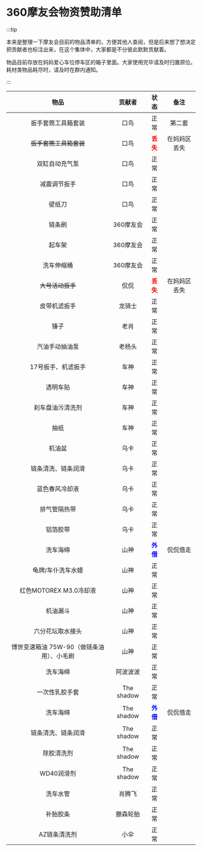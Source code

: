 # 360摩友会物资赞助清单

:::tip

本来是整理一下摩友会目前的物品清单的，方便其他人查阅，但是后来想了想决定把贡献者也标注出来，在这个集体中，大家都是不分彼此默默贡献着。

物品目前存放在妈妈爱心车位停车区的箱子里面。大家使用完毕请及时归置原位。耗材类物品耗尽时，请及时在群内通知。

:::

|                   物品                    |   贡献者   |               状态                |     备注     |
| :---------------------------------------: | :--------: | :-------------------------------: | :----------: |
|            扳手套筒工具箱套装             |    口鸟    |               正常                |    第二套    |
|          ~~扳手套筒工具箱套装~~           |    口鸟    | <font color=red >**丢失**</font>  | 在妈妈区丢失 |
|              双缸自动充气泵               |    口鸟    |               正常                |              |
|               减震调节扳手                |    口鸟    |               正常                |              |
|                  壁纸刀                   |    口鸟    |               正常                |              |
|                  链条刷                   | 360摩友会  |               正常                |              |
|                  起车架                   | 360摩友会  |               正常                |              |
|                洗车伸缩桶                 | 360摩友会  |               正常                |              |
|             ~~大号活动扳手~~              |    侃侃    | <font color=red >**丢失**</font>  | 在妈妈区丢失 |
|               皮带机滤扳手                |   龙骑士   |               正常                |              |
|                   锤子                    |    老肖    |               正常                |              |
|              汽油手动抽油泵               |   老杨头   |               正常                |              |
|            17号扳手、机滤扳手             |    车神    |               正常                |              |
|                 透明车贴                  |    车神    |               正常                |              |
|             刹车盘油污清洗剂              |    车神    |               正常                |              |
|                   抽纸                    |    车神    |               正常                |              |
|                  机油盆                   |    乌卡    |               正常                |              |
|            链条清洗、链条润滑             |    乌卡    |               正常                |              |
|              蓝色春风冷却液               |    乌卡    |               正常                |              |
|               排气管隔热带                |    乌卡    |               正常                |              |
|                 铝箔胶带                  |    乌卡    |               正常                |              |
|                 洗车海绵                  |    山神    | <font color=blue >**外借**</font> |   侃侃借走   |
|             龟牌/车仆洗车水蜡             |    山神    |               正常                |              |
|          红色MOTOREX M3.0冷却液           |    山神    |               正常                |              |
|                 机油漏斗                  |    山神    |               正常                |              |
|             六分花坛取水接头              |    山神    |               正常                |              |
| 博世变速箱油 75W-90（做链条油用）、小毛刷 |    山神    |               正常                |              |
|                 洗车海绵                  |  阿波波波  |               正常                |              |
|              一次性乳胶手套               | The shadow |               正常                |              |
|                 洗车海绵                  | The shadow | <font color=blue >**外借**</font> |   侃侃借走   |
|            链条清洗、链条润滑             | The shadow |               正常                |              |
|                除胶清洗剂                 | The shadow |               正常                |              |
|                WD40润滑剂                 | The shadow |               正常                |              |
|                 洗车水管                  |   肖腾飞   |               正常                |              |
|                 补胎胶条                  |  滕森轮胎  |               正常                |              |
|               AZ链条清洗剂                |    小伞    |               正常                |              |
